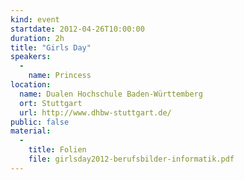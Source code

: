 ```yaml
---
kind: event
startdate: 2012-04-26T10:00:00
duration: 2h
title: "Girls Day"
speakers:
  -
    name: Princess
location:
  name: Dualen Hochschule Baden-Württemberg
  ort: Stuttgart
  url: http://www.dhbw-stuttgart.de/
public: false
material:
  -
    title: Folien
    file: girlsday2012-berufsbilder-informatik.pdf
---
```


